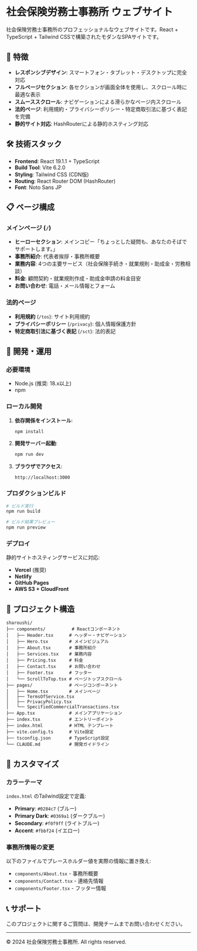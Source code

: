 # 社会保険労務士事務所 ウェブサイト

社会保険労務士事務所のプロフェッショナルなウェブサイトです。React + TypeScript + Tailwind CSSで構築されたモダンなSPAサイトです。

## 🌟 特徴

- **レスポンシブデザイン**: スマートフォン・タブレット・デスクトップに完全対応
- **フルページセクション**: 各セクションが画面全体を使用し、スクロール時に最適な表示
- **スムーススクロール**: ナビゲーションによる滑らかなページ内スクロール
- **法的ページ**: 利用規約・プライバシーポリシー・特定商取引法に基づく表記を完備
- **静的サイト対応**: HashRouterによる静的ホスティング対応

## 🛠 技術スタック

- **Frontend**: React 19.1.1 + TypeScript
- **Build Tool**: Vite 6.2.0
- **Styling**: Tailwind CSS (CDN版)
- **Routing**: React Router DOM (HashRouter)
- **Font**: Noto Sans JP

## 📋 ページ構成

### メインページ (`/`)
- **ヒーローセクション**: メインコピー「ちょっとした疑問も、あなたのそばでサポートします。」
- **事務所紹介**: 代表者挨拶・事務所概要
- **業務内容**: 4つの主要サービス（社会保険手続き・就業規則・助成金・労務相談）
- **料金**: 顧問契約・就業規則作成・助成金申請の料金目安
- **お問い合わせ**: 電話・メール情報とフォーム

### 法的ページ
- **利用規約** (`/tos`): サイト利用規約
- **プライバシーポリシー** (`/privacy`): 個人情報保護方針
- **特定商取引法に基づく表記** (`/sct`): 法的表記

## 🚀 開発・運用

### 必要環境
- Node.js (推奨: 18.x以上)
- npm

### ローカル開発

1. **依存関係をインストール**:
   ```bash
   npm install
   ```

2. **開発サーバー起動**:
   ```bash
   npm run dev
   ```

3. **ブラウザでアクセス**:
   ```
   http://localhost:3000
   ```

### プロダクションビルド

```bash
# ビルド実行
npm run build

# ビルド結果プレビュー
npm run preview
```

### デプロイ

静的サイトホスティングサービスに対応:
- **Vercel** (推奨)
- **Netlify**
- **GitHub Pages**
- **AWS S3 + CloudFront**

## 📁 プロジェクト構造

```
sharoushi/
├── components/          # Reactコンポーネント
│   ├── Header.tsx      # ヘッダー・ナビゲーション
│   ├── Hero.tsx        # メインビジュアル
│   ├── About.tsx       # 事務所紹介
│   ├── Services.tsx    # 業務内容
│   ├── Pricing.tsx     # 料金
│   ├── Contact.tsx     # お問い合わせ
│   ├── Footer.tsx      # フッター
│   └── ScrollToTop.tsx # ページトップスクロール
├── pages/              # ページコンポーネント
│   ├── Home.tsx        # メインページ
│   ├── TermsOfService.tsx
│   ├── PrivacyPolicy.tsx
│   └── SpecifiedCommercialTransactions.tsx
├── App.tsx             # メインアプリケーション
├── index.tsx           # エントリーポイント
├── index.html          # HTML テンプレート
├── vite.config.ts      # Vite設定
├── tsconfig.json       # TypeScript設定
└── CLAUDE.md           # 開発ガイドライン
```

## 🎨 カスタマイズ

### カラーテーマ
`index.html` のTailwind設定で定義:
- **Primary**: `#0284c7` (ブルー)
- **Primary Dark**: `#0369a1` (ダークブルー)
- **Secondary**: `#f0f9ff` (ライトブルー)
- **Accent**: `#fbbf24` (イエロー)

### 事務所情報の変更
以下のファイルでプレースホルダー値を実際の情報に置き換え:
- `components/About.tsx` - 事務所概要
- `components/Contact.tsx` - 連絡先情報
- `components/Footer.tsx` - フッター情報

## 📞 サポート

このプロジェクトに関するご質問は、開発チームまでお問い合わせください。

---

© 2024 社会保険労務士事務所. All rights reserved.
